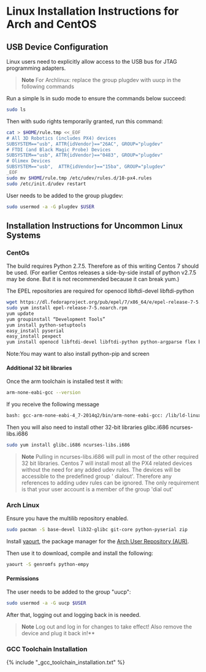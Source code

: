 # Linux Installation Instructions for Arch and CentOS

## USB Device Configuration

Linux users need to explicitly allow access to the USB bus for JTAG programming adapters.

> **Note** For Archlinux: replace the group plugdev with uucp in the following commands


Run a simple ls in sudo mode to ensure the commands below succeed:

<div class="host-code"></div>

```sh
sudo ls
```

Then with sudo rights temporarily granted, run this command:

<div class="host-code"></div>

```sh
cat > $HOME/rule.tmp <<_EOF
# All 3D Robotics (includes PX4) devices
SUBSYSTEM=="usb", ATTR{idVendor}=="26AC", GROUP="plugdev"
# FTDI (and Black Magic Probe) Devices
SUBSYSTEM=="usb", ATTR{idVendor}=="0483", GROUP="plugdev"
# Olimex Devices
SUBSYSTEM=="usb",  ATTR{idVendor}=="15ba", GROUP="plugdev"
_EOF
sudo mv $HOME/rule.tmp /etc/udev/rules.d/10-px4.rules
sudo /etc/init.d/udev restart
```

User needs to be added to the group plugdev:

<div class="host-code"></div>

```sh
sudo usermod -a -G plugdev $USER
```

## Installation Instructions for Uncommon Linux Systems

### CentOs

The build requires Python 2.7.5. Therefore as of this writing Centos 7 should be used.
(For earlier Centos releases a side-by-side install of python v2.7.5 may be done. But it is not recommended because it can break yum.)

The EPEL repositories are required for openocd libftdi-devel libftdi-python

<div class="host-code"></div>

```sh
wget https://dl.fedoraproject.org/pub/epel/7/x86_64/e/epel-release-7-5.noarch.rpm
sudo yum install epel-release-7-5.noarch.rpm
yum update
yum groupinstall “Development Tools”
yum install python-setuptools
easy_install pyserial
easy_install pexpect
yum install openocd libftdi-devel libftdi-python python-argparse flex bison-devel ncurses-devel ncurses-libs autoconf texinfo libtool zlib-devel cmake
```

Note:You may want to also install  python-pip and screen

#### Additional 32 bit libraries

Once the arm toolchain is installed test it with:

<div class="host-code"></div>

```sh
arm-none-eabi-gcc --version
```
If you receive the following message

<div class="host-code"></div>

```sh
bash: gcc-arm-none-eabi-4_7-2014q2/bin/arm-none-eabi-gcc: /lib/ld-linux.so.2: bad ELF interpreter: No such file or directory
```
Then you will also need to install other 32-bit libraries glibc.i686 ncurses-libs.i686

<div class="host-code"></div>

```sh
sudo yum install glibc.i686 ncurses-libs.i686
```

> **Note** Pulling in ncurses-libs.i686 will pull in most of the other required 32 bit libraries. Centos 7 will install most all the PX4 related devices without the need for any added udev rules. The devices will be accessible to the predefined group ' dialout'. Therefore any references to adding udev rules can be ignored. The only requirement is that your user account is a member of the group 'dial out'


### Arch Linux

<div class="host-code"></div>

Ensure you have the multilib repository enabled.

```sh
sudo pacman -S base-devel lib32-glibc git-core python-pyserial zip
```

Install [yaourt](https://wiki.archlinux.org/index.php/Yaourt#Installation), the package manager for the [Arch User Repository (AUR)](https://wiki.archlinux.org/index.php/Arch_User_Repository).

Then use it to download, compile and install the following:

<div class="host-code"></div>

```sh
yaourt -S genromfs python-empy
```

#### Permissions

The user needs to be added to the group "uucp":

<div class="host-code"></div>

```sh
sudo usermod -a -G uucp $USER
```

After that, logging out and logging back in is needed.


> **Note** Log out and log in for changes to take effect! Also remove the device and plug it back in!**


### GCC Toolchain Installation
<!-- import GCC toolchain common documentation -->
{% include "_gcc_toolchain_installation.txt" %}
